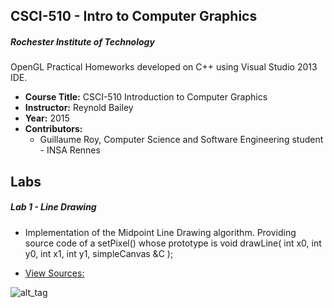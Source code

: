 CSCI-510 - Intro to Computer Graphics
--------

##### Rochester Institute of Technology
OpenGL Practical Homeworks developed on C++ using Visual Studio 2013 IDE.

* **Course Title:** CSCI-510 Introduction to Computer Graphics
* **Instructor:** Reynold Bailey
* **Year:** 2015
* **Contributors:**
  * Guillaume Roy, Computer Science and Software Engineering student - INSA Rennes

Labs
----
##### Lab 1 - Line Drawing
* Implementation of the Midpoint Line Drawing algorithm. Providing source code of a setPixel() whose prototype is 
  void drawLine( int x0, int y0, int x1, int y1, simpleCanvas &C );  

* <a href="https://github.com/guroy/CSCI-510/tree/master/CSCI-510/Lab%201%20-%20Line%20Drawing">View Sources:</a>

![alt_tag](http://nodim.fr/host/course/cg/lab1.png)
